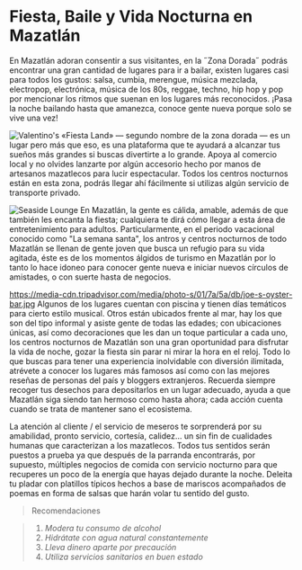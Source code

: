 # Fiesta, Baile y Vida Nocturna en Mazatlán #

En Mazatlán adoran consentir a sus visitantes, en la ˝Zona Dorada˝ podrás encontrar una gran cantidad de lugares para ir a bailar, existen lugares casi para todos los gustos: salsa, cumbia, merengue, música mezclada, electropop, electrónica, música de los 80s, reggae, techno, hip hop y pop por mencionar los ritmos que suenan en los lugares más reconocidos. ¡Pasa la noche bailando hasta que amanezca, conoce gente nueva porque solo se vive una vez!

![Valentino's](https://media-cdn.tripadvisor.com/media/photo-o/09/68/a5/bb/valentino-s-the-fiestaland.jpg)
«Fiesta Land» — segundo nombre de la zona dorada — es un lugar pero más que eso, es una plataforma que te ayudará a alcanzar tus sueños más grandes si buscas divertirte a lo grande. Apoya al comercio local y no olvides lanzarte por algún accesorio hecho por manos de artesanos mazatlecos para lucir espectacular. Todos los centros nocturnos están en esta zona, podrás llegar ahí fácilmente si utilizas algún servicio de transporte privado.

![Seaside Lounge](https://media-cdn.tripadvisor.com/media/photo-o/03/ee/e3/19/joe-s-oyster-bar.jpg)
En Mazatlán, la gente es cálida, amable, además de que también les encanta la fiesta; cualquiera te dirá cómo llegar a esta área de entretenimiento para adultos. Particularmente, en el periodo vacacional conocido como "La semana santa", los antros y centros nocturnos de todo Mazatlán se llenan de gente joven que busca un refugio para su vida agitada, éste es de los momentos álgidos de turismo en Mazatlán por lo tanto lo hace idoneo para conocer gente nueva e iniciar nuevos círculos de amistades, o con suerte hasta de negocios.

https://media-cdn.tripadvisor.com/media/photo-s/01/7a/5a/db/joe-s-oyster-bar.jpg
Algunos de los lugares cuentan con piscina y tienen días temáticos para cierto estilo musical. Otros están ubicados frente al mar, hay los que son del tipo informal y asiste gente de todas las edades; con ubicaciones únicas, así como decoraciones que les dan un toque particular a cada uno, los centros nocturnos de Mazatlán son una gran oportunidad para disfrutar la vida de noche, gozar la fiesta sin parar ni mirar la hora en el reloj. Todo lo que buscas para tener una experiencia inolvidable con diversión ilimitada, atrévete a conocer los lugares más famosos así como con las mejores reseñas de personas del país y bloggers extranjeros. Recuerda siempre recoger tus desechos para depositarlos en un lugar adecuado, ayuda a que Mazatlán siga siendo tan hermoso como hasta ahora; cada acción cuenta cuando se trata de mantener sano el ecosistema.

La atención al cliente / el servicio de meseros te sorprenderá por su amabilidad, pronto servicio, cortesía, calidez… un sin fin de cualidades humanas que caracterizan a los mazatlecos. Todos tus sentidos serán puestos a prueba ya que después de la parranda encontrarás, por supuesto, múltiples negocios de comida con servicio nocturno para que recuperes un poco de la energía que hayas dejado durante la noche. Deleita tu pladar con platillos típicos hechos a base de mariscos acompañados de poemas en forma de salsas que harán volar tu sentido del gusto.

> Recomendaciones

> 1. *Modera tu consumo de alcohol*
> 2. *Hidrátate con agua natural constantemente*
> 3. *Lleva dinero aparte por precaución*
> 4. *Utiliza servicios sanitarios en buen estado*
